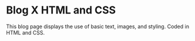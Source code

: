 # Blog X HTML and CSS

This blog page displays the use of basic text, images, and styling. Coded in HTML and CSS.
